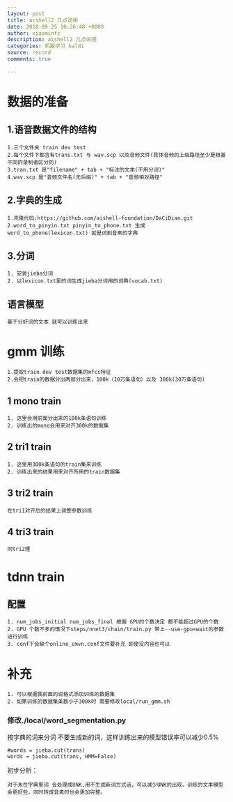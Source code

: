 ```yaml
---
layout: post
title: aishell2 几点说明
date: 2018-09-25 10:26:48 +0800
author: xiaominfc
description: aishell2 几点说明
categories: 机器学习 kaldi
source: record
comments: true

---
```



# 数据的准备

## 1.语音数据文件的结构

~~~
1.三个文件夹 train dev test
2.每个文件下都含有trans.txt 与 wav.scp 以及音频文件(具体音频的上级路径至少是根基不同的录制者区分的)
3.tran.txt 是"filename" + tab + "标注的文本(不用分词)"
4.wav.scp 是"音频文件名(无后缀)" + tab + "音频相对路径"

~~~

## 2.字典的生成

~~~
1.克隆代码:https://github.com/aishell-foundation/DaCiDian.git
2.word_to_pinyin.txt pinyin_to_phone.txt 生成 word_to_phone(lexicon.txt) 就是词到音素的字典
~~~

## 3.分词

~~~
1. 安装jieba分词
2. 以lexicon.txt里的词生成jieba分词用的词典(vocab.txt)
~~~


## 语言模型

~~~
基于分好词的文本 就可以训练出来
~~~


# gmm 训练

~~~
1.提取train dev test数据集的mfcc特征
2.会把train的数据分出两部分出来，100k（10万条语句）以及 300k(30万条语句)

~~~


## 1 mono train

~~~
1. 这里会用前面分出来的100k条语句训练
2. 训练出的mono会用来对齐300k的数据集
~~~

## 2 tri1 train

~~~
1. 这里用300k条语句的train集来训练
2. 训练出来的结果用来对齐所用的train数据集
~~~

## 3 tri2 train

~~~
在tri1对齐后的结果上调整参数训练

~~~

## 4 tri3 train

~~~
同tri2理
~~~


# tdnn train

## 配置

~~~
1. num_jobs_initial num_jobs_final 根据 GPU的个数决定 都不能超过GPU的个数
2. GPU 个数不多的情况下steps/nnet3/chain/train.py 带上--use-gpu=wait的参数进行训练
3. conf下会缺个online_cmvn.conf文件要补充 即使没内容也可以
~~~

# 补充 

~~~
1. 可以根据我前面的说格式添加训练的数据集
2. 如果训练的数据集条数小于300k时 需要修改local/run_gmm.sh

~~~

### 修改./local/word_segmentation.py

按字典的词来分词 不要生成新的词，这样训练出来的模型错误率可以减少0.5%



~~~
#words = jieba.cut(trans)
words = jieba.cut(trans, HMM=False)
~~~

初步分析：

~~~
对于未在字典里词 会处理成UNK,用不生成新词方式话，可以减少UNK的出现。训练的文本模型会更好些，同时转成音素时也会更加完整。
~~~

